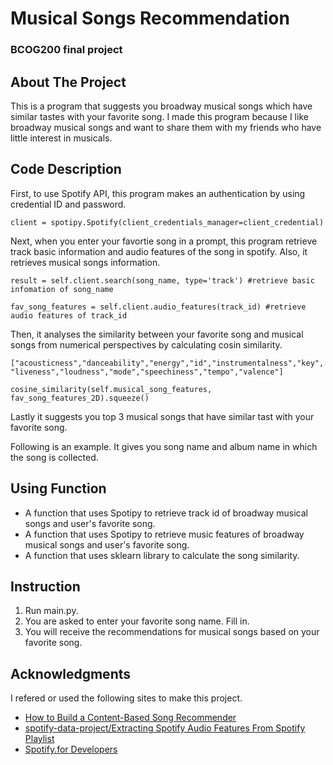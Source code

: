 # Musical Songs Recommendation
### BCOG200 final project 
## About The Project 
This is a program that suggests you broadway musical songs which have similar tastes with your favorite song.
I made this program because I like broadway musical songs and want to share them with my friends who have little interest in musicals.

## Code Description
First, to use Spotify API, this program makes an authentication by using credential ID and password.

`client = spotipy.Spotify(client_credentials_manager=client_credential)`

Next, when you enter your favortie song in a prompt, this program retrieve track basic information and audio features of the song in spotify.
Also, it retrieves musical songs information.

`result = self.client.search(song_name, type='track') #retrieve basic infomation of song_name`

`fav_song_features = self.client.audio_features(track_id) #retrieve audio features of track_id`

Then, it analyses the similarity between your favorite song and musical songs from numerical perspectives by calculating cosin similarity.

`["acousticness","danceability","energy","id","instrumentalness","key","liveness","loudness","mode","speechiness","tempo","valence"]`

`cosine_similarity(self.musical_song_features, fav_song_features_2D).squeeze()`

Lastly it suggests you top 3 musical songs that have similar tast with your favorite song.

Following is an example. It gives you song name and album name in which the song is collected.

## Using Function
* A function that uses Spotipy to retrieve track id of broadway musical songs and user's favorite song.
* A function that uses Spotipy to retrieve music features of broadway musical songs and user's favorite song.
* A function that uses sklearn library to calculate the song similarity.

## Instruction
1. Run main.py.
2. You are asked to enter your favorite song name. Fill in.
3. You will receive the recommendations for musical songs based on your favorite song.

## Acknowledgments
I refered or used the following sites to make this project.
* [How to Build a Content-Based Song Recommender](https://georgepaskalev.medium.com/how-to-build-a-content-based-song-recommender-4346edbfa5cf)
* [spotify-data-project/Extracting Spotify Audio Features From Spotify Playlist](https://github.com/simon-th/spotify-data-project/blob/master/Extracting%20Spotify%20Audio%20Features.ipynb)
* [Spotify.for Developers](https://developer.spotify.com/documentation/web-api/reference/search)
